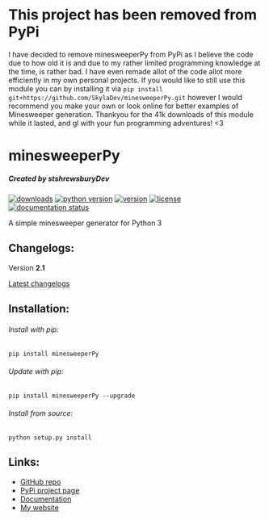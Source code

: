 # This project has been removed from PyPi

I have decided to remove minesweeperPy from PyPi as I believe the code due to how old it is and due to my rather limited programming knowledge at the time, is rather bad.
I have even remade allot of the code allot more efficiently in my own personal projects. If you would like to still use this module you can by installing it via `pip install git+https://github.com/SkylaDev/minesweeperPy.git` however I would recommend you make your own or look online for better examples of Minesweeper generation.
Thankyou for the 41k downloads of this module while it lasted, and gl with your fun programming adventures! <3

minesweeperPy
=============
##### Created by stshrewsburyDev

[![downloads](https://pepy.tech/badge/minesweeperPy)](https://pepy.tech/project/minesweeperPy)
[![python version](https://img.shields.io/pypi/pyversions/minesweeperPy.svg)](https://pypi.python.org/pypi/minesweeperPy)
[![version](https://img.shields.io/pypi/v/minesweeperPy.svg)](https://pypi.python.org/pypi/minesweeperPy)
[![license](https://img.shields.io/pypi/l/minesweeperPy.svg)](https://pypi.python.org/pypi/minesweeperPy)
[![documentation status](https://readthedocs.org/projects/minesweeperPy/badge/?version=latest)](https://minesweeperPy.readthedocs.io/en/latest/?badge=latest)

A simple minesweeper generator for Python 3

Changelogs:
-----------

Version **2.1**

[Latest changelogs](https://example.com/)

Installation:
-------------

###### Install with pip:
```
pip install minesweeperPy
```

###### Update with pip:
```
pip install minesweeperPy --upgrade
```

###### Install from source:
```
python setup.py install
```

Links:
------
* [GitHub repo](https://github.com/stshrewsburyDev/minesweeperPy/)
* [PyPi project page](https://pypi.org/project/minesweeperPy/)
* [Documentation](https://minesweeperPy.readthedocs.io/en/latest/)
* [My website](https://stshrewsburydev.github.io/)
